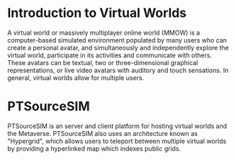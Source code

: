 # Introduction to Virtual Worlds

A virtual world or massively multiplayer online world (MMOW) is a computer-based simulated environment populated by many users who can create a personal avatar, and simultaneously and independently explore the virtual world, participate in its activities and communicate with others. These avatars can be textual, two or three-dimensional graphical representations, or live video avatars with auditory and touch sensations. In general, virtual worlds allow for multiple users.

# PTSourceSIM

PTSourceSIM is an server and client platform for hosting virtual worlds and the Metaverse. PTSourceSIM also uses an architecture known as "Hypergrid", which allows users to teleport between multiple virtual worlds by providing a hyperlinked map which indexes public grids.
